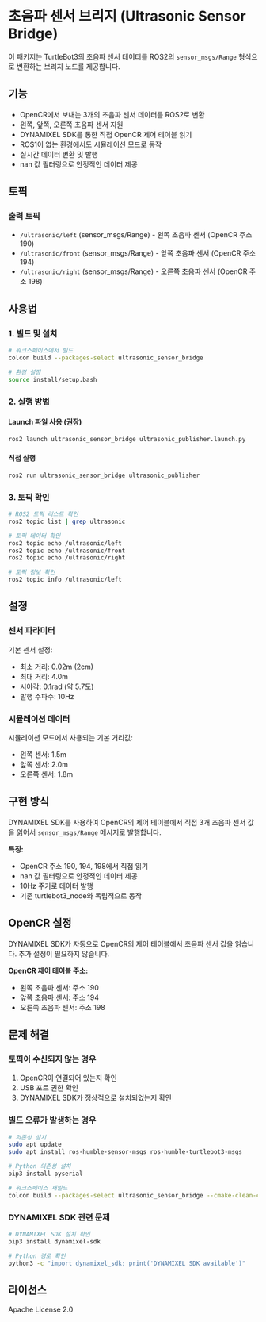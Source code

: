 # 초음파 센서 브리지 (Ultrasonic Sensor Bridge)

이 패키지는 TurtleBot3의 초음파 센서 데이터를 ROS2의 `sensor_msgs/Range` 형식으로 변환하는 브리지 노드를 제공합니다.

## 기능

- OpenCR에서 보내는 3개의 초음파 센서 데이터를 ROS2로 변환
- 왼쪽, 앞쪽, 오른쪽 초음파 센서 지원
- DYNAMIXEL SDK를 통한 직접 OpenCR 제어 테이블 읽기
- ROS1이 없는 환경에서도 시뮬레이션 모드로 동작
- 실시간 데이터 변환 및 발행
- nan 값 필터링으로 안정적인 데이터 제공

## 토픽

### 출력 토픽
- `/ultrasonic/left` (sensor_msgs/Range) - 왼쪽 초음파 센서 (OpenCR 주소 190)
- `/ultrasonic/front` (sensor_msgs/Range) - 앞쪽 초음파 센서 (OpenCR 주소 194)
- `/ultrasonic/right` (sensor_msgs/Range) - 오른쪽 초음파 센서 (OpenCR 주소 198)

## 사용법

### 1. 빌드 및 설치

```bash
# 워크스페이스에서 빌드
colcon build --packages-select ultrasonic_sensor_bridge

# 환경 설정
source install/setup.bash
```

### 2. 실행 방법

#### Launch 파일 사용 (권장)
```bash
ros2 launch ultrasonic_sensor_bridge ultrasonic_publisher.launch.py
```

#### 직접 실행
```bash
ros2 run ultrasonic_sensor_bridge ultrasonic_publisher
```

### 3. 토픽 확인

```bash
# ROS2 토픽 리스트 확인
ros2 topic list | grep ultrasonic

# 토픽 데이터 확인
ros2 topic echo /ultrasonic/left
ros2 topic echo /ultrasonic/front
ros2 topic echo /ultrasonic/right

# 토픽 정보 확인
ros2 topic info /ultrasonic/left
```

## 설정

### 센서 파라미터

기본 센서 설정:
- 최소 거리: 0.02m (2cm)
- 최대 거리: 4.0m
- 시야각: 0.1rad (약 5.7도)
- 발행 주파수: 10Hz

### 시뮬레이션 데이터

시뮬레이션 모드에서 사용되는 기본 거리값:
- 왼쪽 센서: 1.5m
- 앞쪽 센서: 2.0m
- 오른쪽 센서: 1.8m

## 구현 방식

DYNAMIXEL SDK를 사용하여 OpenCR의 제어 테이블에서 직접 3개 초음파 센서 값을 읽어서 `sensor_msgs/Range` 메시지로 발행합니다.

**특징:**
- OpenCR 주소 190, 194, 198에서 직접 읽기
- nan 값 필터링으로 안정적인 데이터 제공
- 10Hz 주기로 데이터 발행
- 기존 turtlebot3_node와 독립적으로 동작

## OpenCR 설정

DYNAMIXEL SDK가 자동으로 OpenCR의 제어 테이블에서 초음파 센서 값을 읽습니다. 추가 설정이 필요하지 않습니다.

**OpenCR 제어 테이블 주소:**
- 왼쪽 초음파 센서: 주소 190
- 앞쪽 초음파 센서: 주소 194
- 오른쪽 초음파 센서: 주소 198

## 문제 해결

### 토픽이 수신되지 않는 경우
1. OpenCR이 연결되어 있는지 확인
2. USB 포트 권한 확인
3. DYNAMIXEL SDK가 정상적으로 설치되었는지 확인

### 빌드 오류가 발생하는 경우
```bash
# 의존성 설치
sudo apt update
sudo apt install ros-humble-sensor-msgs ros-humble-turtlebot3-msgs

# Python 의존성 설치
pip3 install pyserial

# 워크스페이스 재빌드
colcon build --packages-select ultrasonic_sensor_bridge --cmake-clean-cache
```

### DYNAMIXEL SDK 관련 문제
```bash
# DYNAMIXEL SDK 설치 확인
pip3 install dynamixel-sdk

# Python 경로 확인
python3 -c "import dynamixel_sdk; print('DYNAMIXEL SDK available')"
```

## 라이선스

Apache License 2.0
